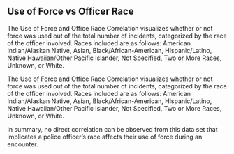 ## Use of Force vs Officer Race
The Use of Force and Office Race Correlation visualizes whether or not force was used out of the total number of incidents, categorized by the race of the officer involved. Races included are as follows: American Indian/Alaskan Native, Asian, Black/African-American, Hispanic/Latino, Native Hawaiian/Other Pacific Islander, Not Specified, Two or More Races, Unknown, or White.

The Use of Force and Office Race Correlation visualizes whether or not force was used out of the total number of incidents, categorized by the race of the officer involved. Races included are as follows: American Indian/Alaskan Native, Asian, Black/African-American, Hispanic/Latino, Native Hawaiian/Other Pacific Islander, Not Specified, Two or More Races, Unknown, or White.

In summary, no direct correlation can be observed from this data set that implicates a police officer’s race affects their use of force during an encounter.
